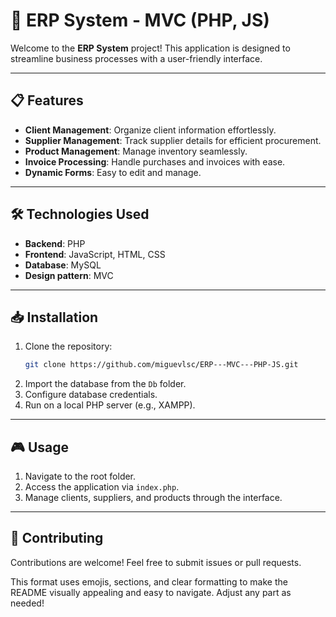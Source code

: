 # 🚀 ERP System - MVC (PHP, JS)

Welcome to the **ERP System** project! This application is designed to streamline business processes with a user-friendly interface.

---

## 📋 Features
- **Client Management**: Organize client information effortlessly.
- **Supplier Management**: Track supplier details for efficient procurement.
- **Product Management**: Manage inventory seamlessly.
- **Invoice Processing**: Handle purchases and invoices with ease.
- **Dynamic Forms**: Easy to edit and manage.

---

## 🛠 Technologies Used
- **Backend**: PHP
- **Frontend**: JavaScript, HTML, CSS
- **Database**: MySQL
- **Design pattern**: MVC

---

## 📥 Installation
1. Clone the repository:
   ```bash
   git clone https://github.com/miguevlsc/ERP---MVC---PHP-JS.git
   ```
2. Import the database from the `Db` folder.
3. Configure database credentials.
4. Run on a local PHP server (e.g., XAMPP).

---

## 🎮 Usage
1. Navigate to the root folder.
2. Access the application via `index.php`.
3. Manage clients, suppliers, and products through the interface.

---

## 🤝 Contributing
Contributions are welcome! Feel free to submit issues or pull requests.

This format uses emojis, sections, and clear formatting to make the README visually appealing and easy to navigate. Adjust any part as needed!
